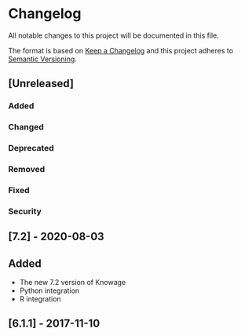# Changelog
All notable changes to this project will be documented in this file.

The format is based on [Keep a Changelog](http://keepachangelog.com/en/1.0.0/)
and this project adheres to [Semantic Versioning](http://semver.org/spec/v2.0.0.html).

## [Unreleased]
### Added
### Changed
### Deprecated
### Removed
### Fixed
### Security

## [7.2] - 2020-08-03

## Added
- The new 7.2 version of Knowage
- Python integration
- R integration

## [6.1.1] - 2017-11-10
